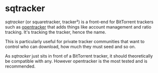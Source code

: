# sqtracker

*sqtracker* (or squaretracker, tracker²) is a front-end for BitTorrent trackers such as [opentracker](https://erdgeist.org/arts/software/opentracker/) that adds things like account management and ratio tracking. It's tracking the tracker, hence the name.

This is particularly useful for private tracker communities that want to control who can download, how much they must seed and so on.

As *sqtracker* just sits in front of a BitTorrent tracker, it should theoretically be compatible with any. However opentracker is the most tested and is recommended.